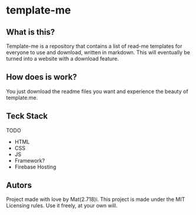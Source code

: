 # template-me

## What is this?

Template-me is a repository that contains a list of read-me templates for everyone to use and download, written in markdown. This will eventually be turned into a website with a download feature.

## How does is work?

You just download the readme files you want and experience the beauty of template.me.

## Teck Stack

TODO

-  HTML
-  CSS
-  JS
-  Framework?
-  Firebase Hosting

## Autors

Project made with love by Mat(2.718)i.
This project is made under the MIT Licensing rules. Use it freely, at your own will.
